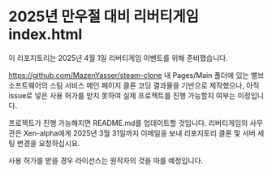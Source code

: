 # 2025년 만우절 대비 리버티게임 index.html

이 리포지토리는 2025년 4월 1일 리버티게임 이벤트를 위해 준비했습니다.

https://github.com/MazenYasser/steam-clone 내 Pages/Main 폴더에 있는 밸브 소프트웨어의 스팀 서비스 메인 페이지 클론 코딩 결과물을 기반으로 제작했으나, 아직 issue로 넣은 사용 허가를 받지 못하여 실제 프로젝트를 진행 가능할지 여부는 미정입니다.

프로젝트가 진행 가능해지면 README.md를 업데이트할 것입니다. 리버티게임의 사무관은 Xen-alpha에게 2025년 3월 31일까지 이메일을 보내 리포지토리 클론 및 서버 세팅 변경을 요청하십시요.

사용 허가를 받을 경우 라이선스는 원작자의 것을 따를 예정입니다.
